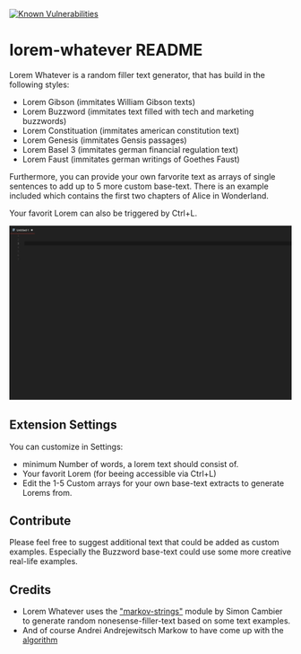 [![Known Vulnerabilities](https://snyk.io/test/github/jobe451/vscode-lorem-whatever/badge.svg?targetFile=package.json)](https://snyk.io/test/github/jobe451/vscode-lorem-whatever?targetFile=package.json)

# lorem-whatever README

Lorem Whatever is a random filler text generator, that has build in the following styles:
* Lorem Gibson (immitates William Gibson texts)
* Lorem Buzzword (immitates text filled with tech and marketing buzzwords)
* Lorem Constituation (immitates american constitution text)
* Lorem Genesis (immitates Gensis passages)
* Lorem Basel 3 (immitates german financial regulation text)
* Lorem Faust (immitates german writings of Goethes Faust)

Furthermore, you can provide your own farvorite text as arrays of single sentences to add up to 5 more custom base-text. There is an example included which contains the first two chapters of Alice in Wonderland.

Your favorit Lorem can also be triggered by Ctrl+L.

![Lorem Whatever animation](https://raw.githubusercontent.com/jobe451/vscode-lorem-whatever/master/assets/lorem-whatever.gif)

## Extension Settings

You can customize in Settings:
* minimum Number of words, a lorem text should consist of.
* Your favorit Lorem (for beeing accessible via Ctrl+L)
* Edit the 1-5 Custom arrays for your own base-text extracts to generate Lorems from.


## Contribute

Please feel free to suggest additional text that could be added as custom examples. Especially the Buzzword base-text could use some more creative real-life examples.


## Credits

* Lorem Whatever uses the ["markov-strings"](https://www.npmjs.com/package/markov-strings) module by Simon Cambier to generate random nonesense-filler-text based on some text examples. 
* And of course Andrei Andrejewitsch Markow to have come up with the [algorithm](https://en.wikipedia.org/wiki/Markov_chain)
